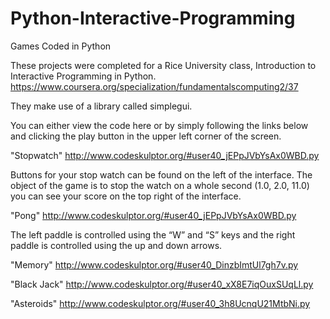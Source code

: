 # Python-Interactive-Programming
Games Coded in Python

These projects were completed for a Rice University class, Introduction to Interactive Programming in Python.
https://www.coursera.org/specialization/fundamentalscomputing2/37

They make use of a library called simplegui. 

You can either view the code here or by simply following the links below and clicking the play button in the upper 
left corner of the screen.

"Stopwatch" http://www.codeskulptor.org/#user40_jEPpJVbYsAx0WBD.py

Buttons for your stop watch can be found on the left of the interface. 
The object of the game is to stop the watch on a whole second (1.0, 2.0, 11.0)
you can see your score on the top right of the interface.

"Pong" http://www.codeskulptor.org/#user40_jEPpJVbYsAx0WBD.py

The left paddle is controlled using the “W” and “S” keys and the right paddle is controlled using the up and down arrows.

"Memory" http://www.codeskulptor.org/#user40_DinzbImtUl7gh7v.py

"Black Jack" http://www.codeskulptor.org/#user40_xX8E7iqOuxSUqLl.py

"Asteroids" http://www.codeskulptor.org/#user40_3h8UcnqU21MtbNi.py

